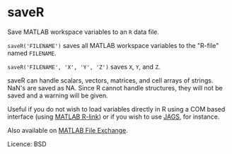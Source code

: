 saveR
=====

Save MATLAB workspace variables to an `R` data file.

`saveR('FILENAME')` saves all MATLAB workspace variables to the "R-file" named `FILENAME`.

`saveR('FILENAME', 'X', 'Y', 'Z')` saves `X`, `Y`, and `Z`.

saveR can handle scalars, vectors, matrices, and cell arrays of strings. NaN's are saved as NA. Since R cannot handle structures, they will not be saved and a warning will be given.

Useful if you do not wish to load variables directly in R using a COM based interface (using [MATLAB R-link](http://www.mathworks.com/matlabcentral/fileexchange/5051-matlab-r-link)) or if you wish to use [JAGS](http://sourceforge.net/projects/mcmc-jags), for instance.

Also available on [MATLAB File Exchange](http://www.mathworks.com/matlabcentral/fileexchange/28370).

Licence: BSD
